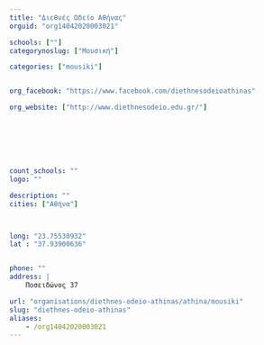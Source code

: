 ```yaml
---
title: "Διεθνές Ωδείο Αθήνας"
orguid: "org14042020003021"

schools: [""]
categorynoslug: ["Μουσική"]

categories: ["mousiki"]


org_facebook: "https://www.facebook.com/diethnesodeioathinas"

org_website: ["http://www.diethnesodeio.edu.gr/"]







count_schools: ""
logo: ""

description: ""
cities: ["Αθήνα"]



long: "23.75530932"
lat : "37.93900636"


phone: ""
address: |
    Ποσειδώνος 37

url: "organisations/diethnes-odeio-athinas/athina/mousiki"
slug: "diethnes-odeio-athinas"
aliases:
    - /org14042020003021
---
```



